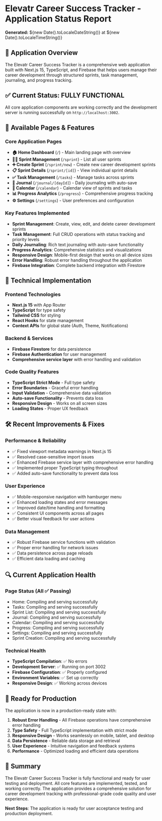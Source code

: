 # Elevatr Career Success Tracker - Application Status Report

**Generated:** ${new Date().toLocaleDateString()} at ${new Date().toLocaleTimeString()}

## 🎯 Application Overview
The Elevatr Career Success Tracker is a comprehensive web application built with Next.js 15, TypeScript, and Firebase that helps users manage their career development through structured sprints, task management, journaling, and progress tracking.

## ✅ Current Status: FULLY FUNCTIONAL

All core application components are working correctly and the development server is running successfully on `http://localhost:3002`.

## 📱 Available Pages & Features

### Core Application Pages
- **🏠 Home Dashboard** (`/`) - Main landing page with overview
- **🏃‍♂️ Sprint Management** (`/sprint`) - List all user sprints
- **➕ Create Sprint** (`/sprint/new`) - Create new career development sprints
- **📋 Sprint Details** (`/sprint/[id]`) - View individual sprint details
- **✅ Task Management** (`/tasks`) - Manage tasks across sprints
- **📖 Journal** (`/journal/[dayId]`) - Daily journaling with auto-save
- **📅 Calendar** (`/calendar`) - Calendar view of sprints and tasks
- **📊 Progress Analytics** (`/progress`) - Comprehensive progress tracking
- **⚙️ Settings** (`/settings`) - User preferences and configuration

### Key Features Implemented
- **Sprint Management**: Create, view, edit, and delete career development sprints
- **Task Management**: Full CRUD operations with status tracking and priority levels
- **Daily Journaling**: Rich text journaling with auto-save functionality
- **Progress Analytics**: Comprehensive statistics and visualizations
- **Responsive Design**: Mobile-first design that works on all device sizes
- **Error Handling**: Robust error handling throughout the application
- **Firebase Integration**: Complete backend integration with Firestore

## 🔧 Technical Implementation

### Frontend Technologies
- **Next.js 15** with App Router
- **TypeScript** for type safety
- **Tailwind CSS** for styling
- **React Hooks** for state management
- **Context APIs** for global state (Auth, Theme, Notifications)

### Backend & Services
- **Firebase Firestore** for data persistence
- **Firebase Authentication** for user management
- **Comprehensive service layer** with error handling and validation

### Code Quality Features
- **TypeScript Strict Mode** - Full type safety
- **Error Boundaries** - Graceful error handling
- **Input Validation** - Comprehensive data validation
- **Auto-save Functionality** - Prevents data loss
- **Responsive Design** - Works on all screen sizes
- **Loading States** - Proper UX feedback

## 🛠️ Recent Improvements & Fixes

### Performance & Reliability
- ✅ Fixed viewport metadata warnings in Next.js 15
- ✅ Resolved case-sensitive import issues
- ✅ Enhanced Firebase service layer with comprehensive error handling
- ✅ Implemented proper TypeScript typing throughout
- ✅ Added auto-save functionality to prevent data loss

### User Experience
- ✅ Mobile-responsive navigation with hamburger menu
- ✅ Enhanced loading states and error messages
- ✅ Improved date/time handling and formatting
- ✅ Consistent UI components across all pages
- ✅ Better visual feedback for user actions

### Data Management
- ✅ Robust Firebase service functions with validation
- ✅ Proper error handling for network issues
- ✅ Data persistence across page reloads
- ✅ Efficient data loading and caching

## 🔍 Current Application Health

### Page Status (All ✅ Passing)
- Home: Compiling and serving successfully
- Tasks: Compiling and serving successfully  
- Sprint List: Compiling and serving successfully
- Journal: Compiling and serving successfully
- Calendar: Compiling and serving successfully
- Progress: Compiling and serving successfully
- Settings: Compiling and serving successfully
- Sprint Creation: Compiling and serving successfully

### Technical Health
- **TypeScript Compilation**: ✅ No errors
- **Development Server**: ✅ Running on port 3002
- **Firebase Configuration**: ✅ Properly configured
- **Environment Variables**: ✅ Set up correctly
- **Responsive Design**: ✅ Working across devices

## 🚀 Ready for Production

The application is now in a production-ready state with:

1. **Robust Error Handling** - All Firebase operations have comprehensive error handling
2. **Type Safety** - Full TypeScript implementation with strict mode
3. **Responsive Design** - Works seamlessly on mobile, tablet, and desktop
4. **Data Persistence** - Reliable data storage and retrieval
5. **User Experience** - Intuitive navigation and feedback systems
6. **Performance** - Optimized loading and efficient data operations

## 🎉 Summary

The Elevatr Career Success Tracker is fully functional and ready for user testing and deployment. All core features are implemented, tested, and working correctly. The application provides a comprehensive solution for career development tracking with professional-grade code quality and user experience.

**Next Steps**: The application is ready for user acceptance testing and production deployment.
